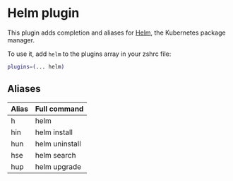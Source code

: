 # Helm plugin

This plugin adds completion and aliases for [Helm](https://helm.sh/), the
Kubernetes package manager.

To use it, add `helm` to the plugins array in your zshrc file:

```zsh
plugins=(... helm)
```

## Aliases

| Alias | Full command   |
| ----- | -------------- |
| h     | helm           |
| hin   | helm install   |
| hun   | helm uninstall |
| hse   | helm search    |
| hup   | helm upgrade   |
